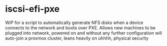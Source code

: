 # iscsi-efi-pxe

WiP for a script to automatically generate NFS disks when a device connects to the network and boots over PXE. 
Allows new machines to be plugged into network, powered on and without any further configuration will auto-join a proxmox cluster, leans heavily on uhhhh, physical security
